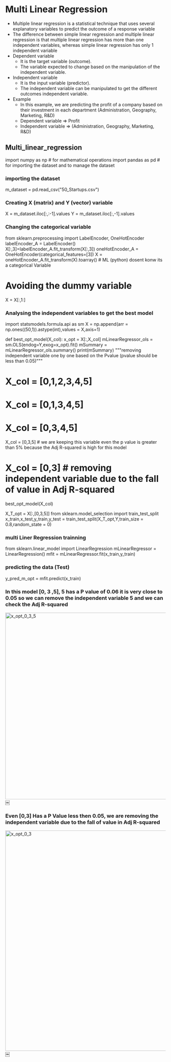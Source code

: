 # Multi Linear Regression

* Multiple linear regression is a statistical technique that uses several explanatory variables to predict the outcome of a response variable
* The difference between simple linear regression and multiple linear regression is that multiple linear regression has more than one independent variables, whereas simple linear regression has only 1 independent variable
* Dependent variable
    * It is the target variable (outcome).
    * The variable expected to change based on the manipulation of the independent variable.
* Independent variable
    * It is the input variable (predictor).		
    * The independent variable can be manipulated to get the different outcomes independent variable. 
* Example 
    * In this example, we are predicting the profit of a company based on their investment in each department (Administration, Geography, Marketing, R&D)
    * Dependent variable  => Profit
    * Independent variable => (Administration, Geography, Marketing, R&D)


## Multi_linear_regression
import numpy as np # for mathematical operations
import pandas as pd # for importing the dataset and to manage the dataset

### importing the dataset
m_dataset = pd.read_csv("50_Startups.csv")

### Creating X (matrix) and Y (vector) variable
X = m_dataset.iloc[:,:-1].values
Y = m_dataset.iloc[:,-1].values

### Changing the categorical variable
from sklearn.preprocessing import LabelEncoder, OneHotEncoder
labelEncoder_A = LabelEncoder()
X[:,3]=labelEncoder_A.fit_transform(X[:,3])
oneHotEncoder_A = OneHotEncoder(categorical_features=[3])
X = oneHotEncoder_A.fit_transform(X).toarray() # ML (python) dosent konw its a categorical Variable
# Avoiding the dummy variable
X = X[:,1:]

### Analysing the independent variables to get the best model 
import statsmodels.formula.api as sm
X = np.append(arr = np.ones((50,1)).astype(int),values = X,axis=1)

def best_opt_model(X_col):
    x_opt = X[:,X_col]
    mLinearRegressor_ols = sm.OLS(endog=Y,exog=x_opt).fit()
    mSummary = mLinearRegressor_ols.summary()
    print(mSummary)
"""removing independent variable one by one based on the Pvalue (pvalue should be less than 0.05)"""
# X_col = [0,1,2,3,4,5] 
# X_col = [0,1,3,4,5] 
# X_col = [0,3,4,5]
X_col = [0,3,5] # we are keeping this variable even the p value is greater than 5% because  the Adj R-squared is high for this model
# X_col = [0,3] # removing independent variable due to the fall of value in Adj R-squared
best_opt_model(X_col)

X_T_opt = X[:,[0,3,5]]
from sklearn.model_selection import train_test_split
x_train,x_test,y_train,y_test = train_test_split(X_T_opt,Y,train_size = 0.8,random_state = 0)


### multi Liner Regression trainning
from sklearn.linear_model import LinearRegression
mLinearRegressor = LinearRegression()
mfit = mLinearRegressor.fit(x_train,y_train)

### predicting the data (Test)
y_pred_m_opt = mfit.predict(x_train)

### In this model [0, 3 ,5],  5 has a P value of 0.06 it is very close to 0.05 so we can remove the independent variable 5 and we can check the Adj R-squared
<img width="587" alt="x_opt_0_3_5" src="https://user-images.githubusercontent.com/32480274/50396965-78bd1c80-076d-11e9-9676-a5fa6e5801c5.png">
￼

### Even [0,3] Has a P Value less then 0.05, we are removing the independent variable due to the fall of value in Adj R-squared
<img width="693" alt="x_opt_0_3" src="https://user-images.githubusercontent.com/32480274/50396970-7e1a6700-076d-11e9-90cc-f497a0cff88d.png">
￼
